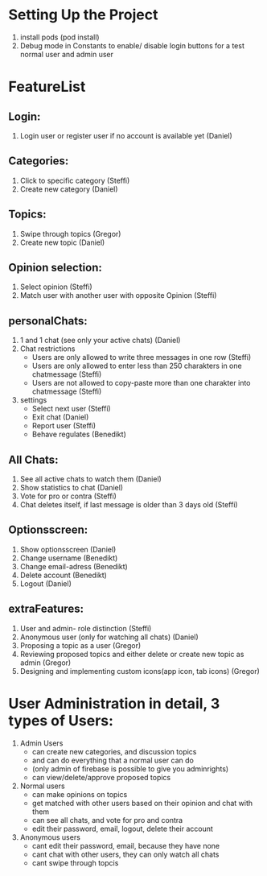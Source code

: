 # Setting Up the Project
1. install pods (pod install)
2. Debug mode in Constants to enable/ disable login buttons for a test normal user and admin user

# FeatureList
## Login:
1. Login user or register user if no account is available yet (Daniel)

## Categories: 
1. Click to specific category (Steffi)
2. Create new category (Daniel)

## Topics:
1. Swipe through topics (Gregor)
2. Create new topic (Daniel)

## Opinion selection:
1. Select opinion (Steffi) 
2. Match user with another user with opposite Opinion (Steffi)

## personalChats:
1. 1 and 1 chat (see only your active chats) (Daniel)
2. Chat restrictions
    + Users are only allowed to write three messages in one row (Steffi)
    + Users are only allowed to enter less than 250 charakters in one chatmessage (Steffi)
    + Users are not allowed to copy-paste more than one charakter into chatmessage (Steffi)
3. settings
    + Select next user (Steffi)
    + Exit chat (Daniel)
    + Report user (Steffi)
    + Behave regulates (Benedikt)

## All Chats:
1. See all active chats to watch them (Daniel)
2. Show statistics to chat (Daniel)
3. Vote for pro or contra (Steffi)
4. Chat deletes itself, if last message is older than 3 days old (Steffi)

## Optionsscreen:
1. Show optionsscreen (Daniel)
2. Change username (Benedikt)
3. Change email-adress (Benedikt)
4. Delete account (Benedikt)
5. Logout (Daniel)

## extraFeatures:
1. User and admin- role distinction (Steffi)
2. Anonymous user (only for watching all chats) (Daniel)
3. Proposing a topic as a user (Gregor)
4. Reviewing proposed topics and either delete or create new topic as admin (Gregor)
5. Designing and implementing custom icons(app icon, tab icons) (Gregor)

# User Administration in detail, 3 types of Users: 
1. Admin Users
    + can create new categories, and discussion topics 
    + and can do everything that a normal user can do
    + (only admin of firebase is possible to give you adminrights)
    + can view/delete/approve proposed topics
2. Normal users 
    + can make opinions on topics
    + get matched with other users based on their opinion and chat with them
    + can see all chats, and vote for pro and contra
    + edit their password, email, logout, delete their account
3. Anonymous users
    + cant edit their password, email, because they have none
    + cant chat with other users, they can only watch all chats
    + cant swipe through topcis

